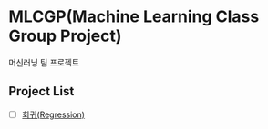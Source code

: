 # MLCGP(Machine Learning Class Group Project)

머신러닝 팀 프로젝트

## Project List

-   [ ] [회귀(Regression)]()
